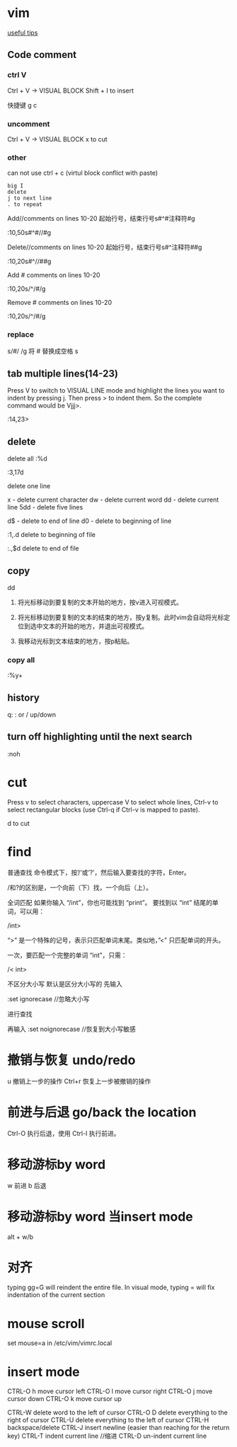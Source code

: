 
# vim

[useful tips](https://www.ele.uri.edu/faculty/vetter/Other-stuff/vi/vimtips.html)
## Code comment
### ctrl V
Ctrl + V -> VISUAL BLOCK
Shift + I to insert

快捷键 g c
### uncomment
Ctrl + V -> VISUAL BLOCK
x   to cut
### other
can not use ctrl + c (virtul block conflict with paste)
```
big I
delete
j to next line
. to repeat
```

Add//comments on lines 10-20
起始行号，结束行号s#^#注释符#g

:10,50s#^#//#g

Delete//comments on lines 10-20
起始行号，结束行号s#^注释符##g

:10,20s#^//##g

Add # comments on lines 10-20

:10,20s/^/#/g

Remove # comments on lines 10-20

:10,20s/^/#/g

### replace

s/#/ /g
将 # 替换成空格 s



## tab multiple lines(14-23)

Press V to switch to VISUAL LINE mode and highlight the lines you want to indent by pressing j. Then press > to indent them. So the complete command would be Vjjj>.

:14,23>

## delete

delete all
:%d

:3,17d

delete one line

x   - delete current character
dw  - delete current word
dd  - delete current line
5dd - delete five lines

d$  - delete to end of line
d0  - delete to beginning of line

:1,.d
delete to beginning of file

:.,$d
delete to end of file
## copy

dd
1. 将光标移动到要复制的文本开始的地方，按v进入可视模式。

2. 将光标移动到要复制的文本的结束的地方，按y复制。此时vim会自动将光标定位到选中文本的开始的地方，并退出可视模式。

3. 我移动光标到文本结束的地方，按p粘贴。

### copy all
:%y+

## history 

q:
: or / up/down

## turn off highlighting until the next search

:noh


# cut

Press v to select characters, 
uppercase V to select whole lines,
Ctrl-v to select rectangular blocks (use Ctrl-q if Ctrl-v is mapped to paste).

d to cut

# find
普通查找
命令模式下，按’/’或’?’，然后输入要查找的字符，Enter。

/和?的区别是，一个向前（下）找，一个向后（上）。

全词匹配
如果你输入 “/int”，你也可能找到 “print”。
要找到以 “int” 结尾的单词，可以用：

/int\>

“\>” 是一个特殊的记号，表示只匹配单词末尾。类似地，”\<” 只匹配单词的开头。

一次，要匹配一个完整的单词 “int”，只需：

/\< int\>

不区分大小写
默认是区分大小写的
先输入

:set ignorecase //忽略大小写

进行查找

再输入
:set noignorecase //恢复到大小写敏感

# 撤销与恢复 undo/redo

u   撤销上一步的操作
Ctrl+r 恢复上一步被撤销的操作

# 前进与后退 go/back the location

 Ctrl-O 执行后退，使用 Ctrl-I 执行前进。

# 移动游标by word

w 前进 b 后退
# 移动游标by word 当insert mode
alt + w/b
# 对齐
typing gg=G will reindent the entire file. 
In visual mode, typing = will fix indentation of the current section

# mouse scroll
set mouse=a in /etc/vim/vimrc.local

# insert mode

CTRL-O h  move cursor left 
CTRL-O l  move cursor right
CTRL-O j  move cursor down
CTRL-O k  move cursor up

CTRL-W    delete word to the left of cursor
CTRL-O D  delete everything to the right of cursor
CTRL-U    delete everything to the left of cursor
CTRL-H    backspace/delete
CTRL-J    insert newline (easier than reaching for the return key)
CTRL-T    indent current line //缩进
CTRL-D    un-indent current line